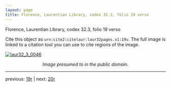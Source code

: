 ```yaml
---
layout: page
title: Florence, Laurentian Library, codex 32.3, folio 19 verso
---
```


Florence, Laurentian Library, codex 32.3, folio 19 verso

Cite this object as `urn:cite2:citelaur:laur32pages.v1:19v`.  The full image is linked to a citation tool you can use to cite regions of the image.

[![laur32_3_0046](http://www.homermultitext.org/iipsrv?IIIF=/project/homer/pyramidal/deepzoom/citelaur/laur32imgs/v1/laur32_3_0046.tif/full/800,/0/default.jpg)](http://www.homermultitext.org/ict2/?urn=urn:cite2:citelaur:laur32imgs.v1:laur32_3_0046) 

<p style="text-align: center; font-style: italic;">Image presumed to in the public domain.</p>

---

previous: [19r](../19r/) | next: [20r](../20r/)